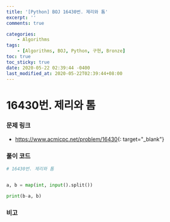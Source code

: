 ```yaml
---
title: '[Python] BOJ 16430번. 제리와 톰'
excerpt: ''
comments: true

categories:
    - Algorithms
tags:
    - [Algorithms, BOJ, Python, 구현, Bronze]
toc: true
toc_sticky: true
date: 2020-05-22 02:39:44 -0400
last_modified_at: 2020-05-22T02:39:44+08:00
---
```


# 16430번. 제리와 톰

### 문제 링크

-   <https://www.acmicpc.net/problem/16430>{: target="\_blank"}

### 풀이 코드

```python
# 16430번. 제리와 톰


a, b = map(int, input().split())

print(b-a, b)
```

### 비고
